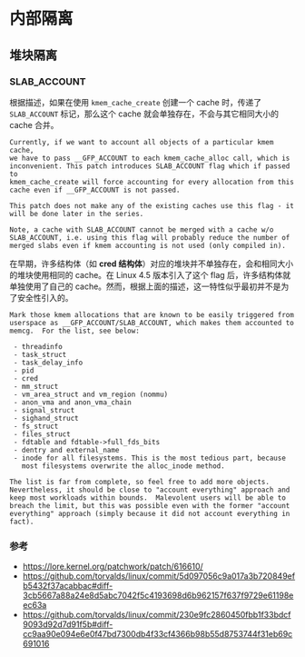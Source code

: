 # 内部隔离

## 堆块隔离

### SLAB_ACCOUNT

根据描述，如果在使用 `kmem_cache_create` 创建一个 cache 时，传递了 `SLAB_ACCOUNT` 标记，那么这个 cache 就会单独存在，不会与其它相同大小的 cache 合并。

```
Currently, if we want to account all objects of a particular kmem cache,
we have to pass __GFP_ACCOUNT to each kmem_cache_alloc call, which is
inconvenient. This patch introduces SLAB_ACCOUNT flag which if passed to
kmem_cache_create will force accounting for every allocation from this
cache even if __GFP_ACCOUNT is not passed.

This patch does not make any of the existing caches use this flag - it
will be done later in the series.

Note, a cache with SLAB_ACCOUNT cannot be merged with a cache w/o
SLAB_ACCOUNT, i.e. using this flag will probably reduce the number of
merged slabs even if kmem accounting is not used (only compiled in).
```

在早期，许多结构体（如 **cred 结构体**）对应的堆块并不单独存在，会和相同大小的堆块使用相同的 cache。在 Linux 4.5 版本引入了这个 flag 后，许多结构体就单独使用了自己的 cache。然而，根据上面的描述，这一特性似乎最初并不是为了安全性引入的。

```
Mark those kmem allocations that are known to be easily triggered from
userspace as __GFP_ACCOUNT/SLAB_ACCOUNT, which makes them accounted to
memcg.  For the list, see below:

 - threadinfo
 - task_struct
 - task_delay_info
 - pid
 - cred
 - mm_struct
 - vm_area_struct and vm_region (nommu)
 - anon_vma and anon_vma_chain
 - signal_struct
 - sighand_struct
 - fs_struct
 - files_struct
 - fdtable and fdtable->full_fds_bits
 - dentry and external_name
 - inode for all filesystems. This is the most tedious part, because
   most filesystems overwrite the alloc_inode method.

The list is far from complete, so feel free to add more objects.
Nevertheless, it should be close to "account everything" approach and
keep most workloads within bounds.  Malevolent users will be able to
breach the limit, but this was possible even with the former "account
everything" approach (simply because it did not account everything in
fact).
```

### 参考

- https://lore.kernel.org/patchwork/patch/616610/
- https://github.com/torvalds/linux/commit/5d097056c9a017a3b720849efb5432f37acabbac#diff-3cb5667a88a24e8d5abc7042f5c4193698d6b962157f637f9729e61198eec63a
- https://github.com/torvalds/linux/commit/230e9fc2860450fbb1f33bdcf9093d92d7d91f5b#diff-cc9aa90e094e6e0f47bd7300db4f33cf4366b98b55d8753744f31eb69c691016

